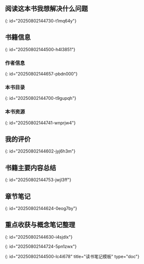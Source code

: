 ## 阅读这本书我想解决什么问题
{: id="20250802144730-t1mq64y"}

## 书籍信息
{: id="20250802144500-h4l3851"}

### 作者信息
{: id="20250802144657-pbdn000"}

### 本书目录
{: id="20250802144700-t9gupqh"}

### 本书资源
{: id="20250802144741-wnprjw4"}

## 我的评价
{: id="20250802144602-jyj6h3m"}

## 书籍主要内容总结
{: id="20250802144753-jwjl3ff"}

## 章节笔记
{: id="20250802144624-0eog7by"}

## 重点收获与概念笔记整理
{: id="20250802144630-i4sjdlx"}

{: id="20250802144724-5pn1zwx"}

{: id="20250802144500-lc4i678" title="读书笔记模板" type="doc"}